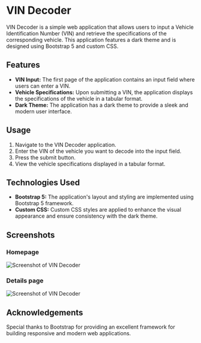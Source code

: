 # VIN Decoder

VIN Decoder is a simple web application that allows users to input a Vehicle Identification Number (VIN) and retrieve the specifications of the corresponding vehicle. This application features a dark theme and is designed using Bootstrap 5 and custom CSS.

## Features

- **VIN Input:** The first page of the application contains an input field where users can enter a VIN.
- **Vehicle Specifications:** Upon submitting a VIN, the application displays the specifications of the vehicle in a tabular format.
- **Dark Theme:** The application has a dark theme to provide a sleek and modern user interface.

## Usage

1. Navigate to the VIN Decoder application.
2. Enter the VIN of the vehicle you want to decode into the input field.
3. Press the submit button.
4. View the vehicle specifications displayed in a tabular format.

## Technologies Used

- **Bootstrap 5:** The application's layout and styling are implemented using Bootstrap 5 framework.
- **Custom CSS:** Custom CSS styles are applied to enhance the visual appearance and ensure consistency with the dark theme.

## Screenshots
### Homepage
![Screenshot of VIN Decoder](https://anash45.github.io/vin-decoder-design/assets/screenshots/home-ss.png)
### Details page
![Screenshot of VIN Decoder](https://anash45.github.io/vin-decoder-design/assets/screenshots/results-ss.png)


## Acknowledgements

Special thanks to Bootstrap for providing an excellent framework for building responsive and modern web applications.
